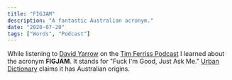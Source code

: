 ```yaml
---
title: "FIGJAM"
description: "A fantastic Australian acronym."
date: "2020-07-20"
tags: ["Words", "Podcast"]
---
```


While listening to [David Yarrow](https://davidyarrow.photography) on the [Tim Ferriss Podcast](https://tim.blog/podcast) I learned about the acronym **FIGJAM**. It stands for "Fuck I'm Good, Just Ask Me." [Urban Dictionary](https://www.urbandictionary.com/define.php?term=FIGJAM) claims it has Australian origins.
